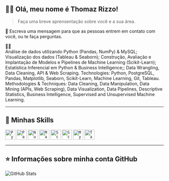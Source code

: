 ## 👨‍💻 Olá, meu nome é <strong>Thomaz Rizzo!</strong>

> Faça uma breve aprensentação sobre você e a sua área.

💬 Escreva uma mensagem para que as pessoas entrem em contato com você, ou te faça perguntas.

👨‍🎓       
       Análise de dados utilizando Python (Pandas, NumPy) & MySQL;
       Visualização dos dados (Tableau & Seaborn);
       Construção, Avaliação e Implantação de Modelos e Pipelines de Machine Learning (Scikit-Learn);
       Estatística Inferencial em Python & Business Intelligence;;
       Data Wrangling, Data Cleaning, API & Web Scraping.
       Technologies: Python, PostgreSQL, Pandas, Matplotlib, Seaborn, Scikit-Learn, Machine Learning, Git, Tableau.
       Methodologies & Techniques: Data Cleaning, Data Manipulation, Data Mining (APIs, Web Scraping), Data Visualization, Data Pipelines, 
       Descriptive Statistics, Business Intelligence, Supervised and Unsupervised Machine Learning.

----

## 🚀 Minhas Skills

<code><img height="32" src="https://img.shields.io/badge/python-3670A0?style=for-the-badge&logo=python&logoColor=ffdd54" alt="Python"/></code>
<code><img height="32" src="https://img.shields.io/badge/pandas-%23150458.svg?style=for-the-badge&logo=pandas&logoColor=white" alt="Pandas"/></code>
<code><img height="32" src="https://img.shields.io/badge/numpy-%23013243.svg?style=for-the-badge&logo=numpy&logoColor=white" alt="NumPy"/></code>
<code><img height="32" src="https://img.shields.io/badge/Matplotlib-%23ffffff.svg?style=for-the-badge&logo=Matplotlib&logoColor=black" alt="Matplotlib"/></code>
<code><img height="32" src="https://img.shields.io/badge/SciPy-%230C55A5.svg?style=for-the-badge&logo=scipy&logoColor=%white" alt="SciPy"/></code>
<code><img height="32" src="https://img.shields.io/badge/scikit--learn-%23F7931E.svg?style=for-the-badge&logo=scikit-learn&logoColor=white" alt="Scikit-learn"/></code>
<code><img height="32" src="https://img.shields.io/badge/mysql-%2300f.svg?style=for-the-badge&logo=mysql&logoColor=white" alt="MySQL"/></code>
<code><img height="32" src="https://img.shields.io/badge/Tableau-E97627.svg?style=for-the-badge&logo=Tableau&logoColor=white" alt="Tableau"/></code>


---

## ⭐ Informações sobre minha conta GitHub
![GitHub Stats](https://github-readme-stats.vercel.app/api?username=pmarcelojr&show_icons=true)
